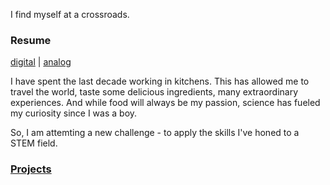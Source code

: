I find myself at a crossroads. 

### Resume

[digital](/digital.md) | [analog](/analog.md)

I have spent the last decade working in kitchens. This has allowed me to travel the world, taste some delicious ingredients, many extraordinary experiences. And while food will always be my passion, science has fueled my curiosity since I was a boy. 

So, I am attemting a new challenge - to apply the skills I've honed to a STEM field.

### [Projects](/projects.md)